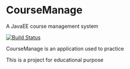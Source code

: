 # CourseManage
A JavaEE course management system

[![Build Status](https://travis-ci.org/joemccann/dillinger.svg?branch=master)](https://github.com/shiyu3169/CatClicker)

CourseManage is an application used to practice

This is a project for educational purpose
